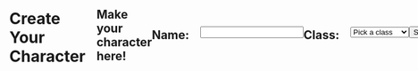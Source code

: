 ```yaml
---
permalink: /charactercreation
---
```

<head>
    <style>
        .candle {
            max-width: 100%;
        }
        .charactercreation {
            display: flex;
            align-items: center;
        }
        .bigtitle {
            flex: 1;
            margin-right: 20px;
        }
        .mediumtitle {
            flex: 1;
            margin-right: 20px;
        }
        .smalltitle {
            flex: 1;
            margin-right: 20px;
        }
        #table {
            display: none;
        }
    </style>
</head>
<body class="charactercreation">
    <!-- Failure Screen -->
    <h1 class="bigtitle">Create Your Character</h1>
    <h2 class="middletitle">Make your character here!</h2>
    <!-- Section 1: Name and class drop down selection -->
    <h2 class="smalltitle">Name:</h2>
    <input type="text" name="name" id="name" required><br>
    <h2 class="smalltitle">Class:</h2>
    <select id="class" name="class" onchange="showinfo()">
        <option value="">Pick a class</option>
        <option value="Knight">Knight</option>
        <option value="Mage">Mage</option>
        <option value="Rogue">Rogue</option>
        <option value="Shield Bearer">Shield Bearer</option>
        <option value="Grand Wizard">Grand Wizard</option>
    </select>
    <!-- Display data and image -->
    <div id="classInfo">
        <h3 id="class-description" class="class-details"></h3>
        <div id="table" class="class-details">
            <table>
                <thead>
                <tr>
                    <th>Class</th>
                    <th>Health</th>
                    <th>Attack</th>
                    <th>Range</th>
                    <th>Movement</th>
                </tr>
                </thead>
                <tbody id="result">
                    <tr>
                        <th scope="row">Mage</th>
                        <th scope="row">1000</th>
                        <th scope="row">10000</th>
                        <th scope="row">3</th>
                        <th scope="row">7</th>
                    </tr>
                </tbody>
            </table>
        </div>
    </div>
    <!-- Submit button -->
    <br>
    <button class="buttons" onclick="submitinfo()">Submit</button>
    <img class="candle" src="https://i.postimg.cc/wj2FYHpM/candle-removebg-preview.png">
    <!-- <script type="module">
        import uri from '{{site.baseurl}}/assets/js/api/config.js';
        var uri = uri
        console.log("HI" + uri)
        // import('{{site.baseurl}}/assets/js/api/config.js')
        //     .then(module => {
        //         window.uri = module.uri;
        //     })
        //     .catch(error => console.error('Error importing config module:', error));
    </script> -->
    <script>
        var uri;
            if (location.hostname === "localhost") {
                    uri = "http://localhost:8086";
            } else if (location.hostname === "127.0.0.1") {
                    uri = "http://127.0.0.1:8086";
            } else {
                    uri = "https://wrong.nighthawkcodingsociety.com";
            }
        console.log("BYE" + uri)
        const class_descriptions = {
            Knight: "You've selected the Knight class! Strong, loyal, and determined, this class features a balance between offense and defense.",
            Mage: "You've selected the Mage class! Intelligent and calm, this class features the ability to attack any space on the map at the cost of a lower health.",
            Rogue: "You've selected the Rogue class! Cunning and quick, this class features the ability to move multiple spaces at the cost of a lower health.",
            "Shield Bearer": "You've selected the Shield Bearer class! Sturdy and unwavering, this class features extra health.",
            "Grand Wizard": "You've selected the Grand Wizard class! This class is omnipotent, essentially unable to be beaten. Use this class for testing."
        }
        // Show info and fetch data to show it too
        function showinfo() {
            var selectedclass = document.getElementById("class").value;
            // var infodiv = document.getElementById("classInfo");
            // Hide all info divs initially
            // var allinfodivs = document.querySelectorAll(".class-details");
            // allinfodivs.forEach(function(div) {
            //     div.style.display = "none";
            // });
            // // Show the selected info div
            // var selectedinfodiv = document.getElementById(selectedclass + "-details");
            // if (selectedinfodiv) {
            //     selectedinfodiv.style.display = "block";
            // }
            var table = document.getElementById("table");
            if (table) {
                table.style.display = "block";
            }
            // Fetch stuff
            const url = uri + "/api/classes/";
            // const url = "http://127.0.0.1:8086/api/classes/";
            const options = {
                method: 'GET', // *GET, POST, PUT, DELETE, etc.
                mode: 'cors', // no-cors, *cors, same-origin
                cache: 'default', // *default, no-cache, reload, force-cache, only-if-cached
                credentials: 'include', // include, same-origin, omit
                headers: {
                    'Content-Type': 'application/json',
                },
            };
            const resultContainer = document.getElementById("result");
            fetch(url, options)
                // response is a RESTful "promise" on any successful fetch
                .then(response => {
                // check for response errors and display
                if (response.status !== 200) {
                    const errorMsg = 'Database response error: ' + response.status;
                    console.log(errorMsg);
                    const tr = document.createElement("tr");
                    const td = document.createElement("td");
                    td.innerHTML = errorMsg;
                    tr.appendChild(td);
                    resultContainer.appendChild(tr);
                    return;
                }
                // valid response will contain JSON data
                response.json().then(data => {
                    console.log(data);
                    const just_current_class = data.filter(obj => obj.classname === selectedclass);
                    console.log(just_current_class);
                    console.log(selectedclass);
                    for (const row of just_current_class) {
                        // tr and td build out for each row
                        const tr = document.createElement("tr");
                        const classname = document.createElement("td");
                        const health = document.createElement("td");
                        const attack = document.createElement("td");
                        const range = document.createElement("td");
                        const movement = document.createElement("td");
                        // data is specific to the API
                        classname.innerHTML = row.classname;
                        console.log(classname)
                        health.innerHTML = row.health; 
                        attack.innerHTML = row.attack;
                        range.innerHTML = row.range;
                        movement.innerHTML = row.movement;
                        // this builds td's into tr
                        tr.appendChild(classname);
                        tr.appendChild(health);
                        tr.appendChild(attack);
                        tr.appendChild(range);
                        tr.appendChild(movement);
                        // Remove the old rows
                        resultContainer.innerHTML = '';
                        // Append the row to table
                        resultContainer.appendChild(tr);
                        // if (range.innerHTML = true) {
                        //     range.innerHTML = 1
                        // }
                        // else {
                        //     range.innerHTML = 0
                        // }
                        // if (movement.innerHTML = true) {
                        //     movement.innerHTML = 1
                        // }
                        // else {
                        //     movement.innerHTML = 0
                        // }
                    }
                })
                // Show the description
                const classDetailContainer = document.getElementById("class-description");
                classDetailContainer.innerHTML = class_descriptions[selectedclass];
            })
            // Catch fetch errors
            .catch(err => {
                console.error(err);
                const tr = document.createElement("tr");
                const td = document.createElement("td");
                td.innerHTML = err + ": " + url;
                tr.appendChild(td);
                resultContainer.appendChild(tr);
            });
        };
        /*
        function submitinfo() {
            window.location.href='{{site.baseurl}}/gamescreen'
            const url = uri + "/api/currentchar/";
            // const url = "http://127.0.0.1:8086/api/currentchar/";
            // get class information from table (which should be updated with the get request)
            var table = document.getElementById("result");
            var row = table.getElementsByTagName("tr");
            var cells = row[0].getElementsByTagName("td");
            const body = {
                name: document.getElementById("name").value,
                classname: cells[0].innerText,
                health: cells[1].innerText,
                attack: cells[2].innerText,
                range: cells[3].innerText,
                movement: cells[4].innerText
            };
            const AuthOptions = {
                mode: 'cors', // no-cors, *cors, same-origin
                credentials: 'include', // include, same-origin, omit
                headers: {
                    'Content-Type': 'application/json',
                },
                method: 'PUT', // Override the method property
                cache: 'no-cache', // Set the cache property
                body: JSON.stringify(body)
            };
            // fetch the API
            fetch(url, AuthOptions)
            // response is a RESTful "promise" on any successful fetch
            .then(response => {
                // check for response errors and display
                if (response.status !== 200) {
                    // window.location.href = "{{site.baseurl}}/authorizationfail"; *update with link for error
                    return;
                }
                // valid response will contain JSON data
                response.json().then(data => {
                    window.location.href='{{site.baseurl}}/gamescreen'
                })
            })
            // catch fetch errors (ie ACCESS to server blocked)
            .catch(err => {
            console.log(err)
            });
        } */
    function submitinfo() {
        var table = document.getElementById("result");
        console.log(table)
        if (!table || table.rows.length === 0) {
            console.error("Table is not available or empty.");
            return; // Exit if table is not ready or empty
        }
        var row = table.rows[0]; // Assuming you want the first row
        var cells = row.cells;
        if (cells.length < 5) {
            console.error("Not enough data in the row.");
            return; // Exit if there are not enough cells
        };
        console.log(cells[0].innerText)
        const body = {
            name: document.getElementById("name").value,
            classname: cells[0].innerText,
            health: cells[1].innerText,
            attack: cells[2].innerText,
            range: cells[3].innerText === 'true', // Assuming the API expects a boolean
            movement: cells[4].innerText === 'true'
        };
        const AuthOptions = {
            mode: 'cors',
            credentials: 'include',
            headers: {
                'Content-Type': 'application/json',
            },
            method: 'PUT',
            cache: 'no-cache',
            body: JSON.stringify(body)
        };
        // Perform the API request
        fetch(uri + "/api/currentchar/", AuthOptions)
            .then(response => {
                if (response.status !== 200) {
                    console.error("Failed to update character:", response.status);
                    return;
                }
                return response.json();
            })
            .then(data => {
                if (data) {
                    console.log("Character updated successfully", data);
                    window.location.href = '{{site.baseurl}}/gamescreen'; // Redirect on success
                }
            })
            .catch(err => {
                console.error("Error during fetch operation:", err);
            });
        };
            window.submitinfo = submitinfo;
    </script>
</body>